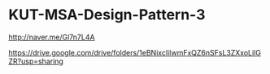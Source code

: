 # KUT-MSA-Design-Pattern-3

http://naver.me/Gl7n7L4A

https://drive.google.com/drive/folders/1eBNixcIilwmFxQZ6nSFsL3ZXxoLilGZR?usp=sharing

